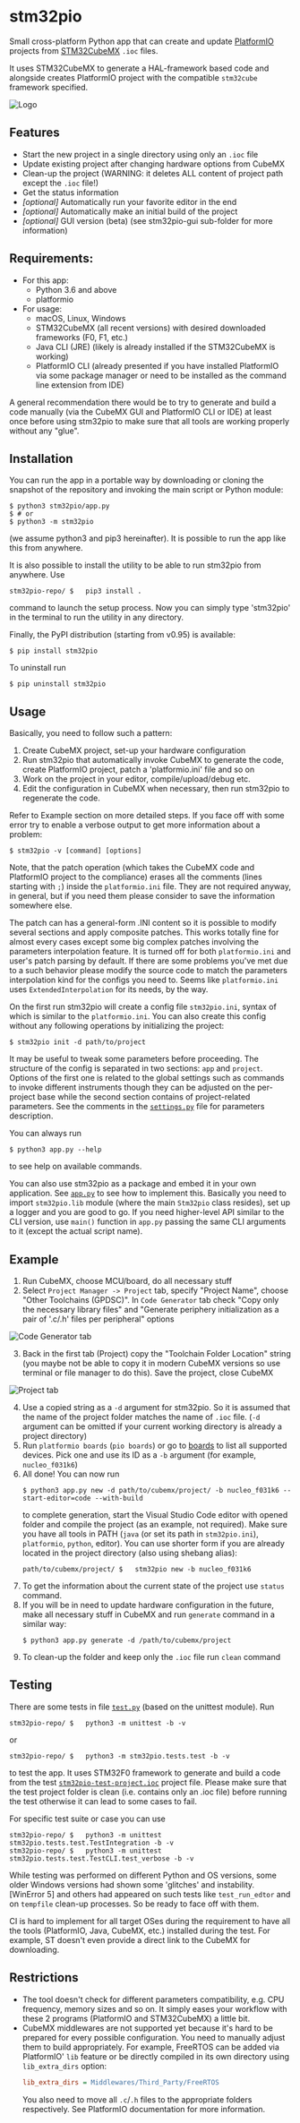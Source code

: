 # stm32pio
Small cross-platform Python app that can create and update [PlatformIO](https://platformio.org) projects from [STM32CubeMX](https://www.st.com/en/development-tools/stm32cubemx.html) `.ioc` files.

It uses STM32CubeMX to generate a HAL-framework based code and alongside creates PlatformIO project with the compatible `stm32cube` framework specified.

![Logo](/screenshots/logo.png)


## Features
  - Start the new project in a single directory using only an `.ioc` file
  - Update existing project after changing hardware options from CubeMX
  - Clean-up the project (WARNING: it deletes ALL content of project path except the `.ioc` file!)
  - Get the status information
  - *[optional]* Automatically run your favorite editor in the end
  - *[optional]* Automatically make an initial build of the project
  - *[optional]* GUI version (beta) (see stm32pio-gui sub-folder for more information)


## Requirements:
  - For this app:
    - Python 3.6 and above
    - platformio
  - For usage:
    - macOS, Linux, Windows
    - STM32CubeMX (all recent versions) with desired downloaded frameworks (F0, F1, etc.)
    - Java CLI (JRE) (likely is already installed if the STM32CubeMX is working)
    - PlatformIO CLI (already presented if you have installed PlatformIO via some package manager or need to be installed as the command line extension from IDE)

A general recommendation there would be to try to generate and build a code manually (via the CubeMX GUI and PlatformIO CLI or IDE) at least once before using stm32pio to make sure that all tools are working properly without any "glue".


## Installation
You can run the app in a portable way by downloading or cloning the snapshot of the repository and invoking the main script or Python module:
```shell script
$ python3 stm32pio/app.py
$ # or
$ python3 -m stm32pio
```

(we assume python3 and pip3 hereinafter). It is possible to run the app like this from anywhere.

It is also possible to install the utility to be able to run stm32pio from anywhere. Use
```shell script
stm32pio-repo/ $   pip3 install .
```
command to launch the setup process. Now you can simply type 'stm32pio' in the terminal to run the utility in any directory.

Finally, the PyPI distribution (starting from v0.95) is available:
```shell script
$ pip install stm32pio
```

To uninstall run
```shell script
$ pip uninstall stm32pio
```


## Usage
Basically, you need to follow such a pattern:
  1. Create CubeMX project, set-up your hardware configuration
  2. Run stm32pio that automatically invoke CubeMX to generate the code, create PlatformIO project, patch a 'platformio.ini' file and so on
  3. Work on the project in your editor, compile/upload/debug etc.
  4. Edit the configuration in CubeMX when necessary, then run stm32pio to regenerate the code.

Refer to Example section on more detailed steps. If you face off with some error try to enable a verbose output to get more information about a problem:
```shell script
$ stm32pio -v [command] [options]
```

Note, that the patch operation (which takes the CubeMX code and PlatformIO project to the compliance) erases all the comments (lines starting with `;`) inside the `platformio.ini` file. They are not required anyway, in general, but if you need them please consider to save the information somewhere else.

The patch can has a general-form .INI content so it is possible to modify several sections and apply composite patches. This works totally fine for almost every cases except some big complex patches involving the parameters interpolation feature. It is turned off for both `platformio.ini` and user's patch parsing by default. If there are some problems you've met due to a such behavior please modify the source code to match the parameters interpolation kind for the configs you need to. Seems like `platformio.ini` uses `ExtendedInterpolation` for its needs, by the way.

On the first run stm32pio will create a config file `stm32pio.ini`, syntax of which is similar to the `platformio.ini`. You can also create this config without any following operations by initializing the project:
```shell script
$ stm32pio init -d path/to/project
```
It may be useful to tweak some parameters before proceeding. The structure of the config is separated in two sections: `app` and `project`. Options of the first one is related to the global settings such as commands to invoke different instruments though they can be adjusted on the per-project base while the second section contains of project-related parameters. See the comments in the [`settings.py`](/stm32pio/settings.py) file for parameters description.

You can always run
```shell script
$ python3 app.py --help
```
to see help on available commands.

You can also use stm32pio as a package and embed it in your own application. See [`app.py`](/stm32pio/app.py) to see how to implement this. Basically you need to import `stm32pio.lib` module (where the main `Stm32pio` class resides), set up a logger and you are good to go. If you need higher-level API similar to the CLI version, use `main()` function in `app.py` passing the same CLI arguments to it (except the actual script name).


## Example
1. Run CubeMX, choose MCU/board, do all necessary stuff
2. Select `Project Manager -> Project` tab, specify "Project Name", choose "Other Toolchains (GPDSC)". In `Code Generator` tab check "Copy only the necessary library files" and "Generate periphery initialization as a pair of '.c/.h' files per peripheral" options

![Code Generator tab](/screenshots/tab_CodeGenerator.png)

3. Back in the first tab (Project) copy the "Toolchain Folder Location" string (you maybe not be able to copy it in modern CubeMX versions so use terminal or file manager to do this). Save the project, close CubeMX

![Project tab](/screenshots/tab_Project.png)

4. Use a copied string as a `-d` argument for stm32pio. So it is assumed that the name of the project folder matches the name of `.ioc` file. (`-d` argument can be omitted if your current working directory is already a project directory)
5. Run `platformio boards` (`pio boards`) or go to [boards](https://docs.platformio.org/en/latest/boards) to list all supported devices. Pick one and use its ID as a `-b` argument (for example, `nucleo_f031k6`)
6. All done! You can now run
   ```shell script
   $ python3 app.py new -d path/to/cubemx/project/ -b nucleo_f031k6 --start-editor=code --with-build
   ```
   to complete generation, start the Visual Studio Code editor with opened folder and compile the project (as an example, not required). Make sure you have all tools in PATH (`java` (or set its path in `stm32pio.ini`), `platformio`, `python`, editor). You can use shorter form if you are already located in the project directory (also using shebang alias):
   ```shell script
   path/to/cubemx/project/ $   stm32pio new -b nucleo_f031k6
   ```
7. To get the information about the current state of the project use `status` command.
8. If you will be in need to update hardware configuration in the future, make all necessary stuff in CubeMX and run `generate` command in a similar way:
   ```shell script
   $ python3 app.py generate -d /path/to/cubemx/project
   ```
9. To clean-up the folder and keep only the `.ioc` file run `clean` command


## Testing
There are some tests in file [`test.py`](/stm32pio/tests/test.py) (based on the unittest module). Run
```shell script
stm32pio-repo/ $   python3 -m unittest -b -v
```
or
```shell script
stm32pio-repo/ $   python3 -m stm32pio.tests.test -b -v
```
to test the app. It uses STM32F0 framework to generate and build a code from the test [`stm32pio-test-project.ioc`](/stm32pio-test-project/stm32pio-test-project.ioc) project file. Please make sure that the test project folder is clean (i.e. contains only an .ioc file) before running the test otherwise it can lead to some cases to fail.

For specific test suite or case you can use
```shell script
stm32pio-repo/ $   python3 -m unittest stm32pio.tests.test.TestIntegration -b -v
stm32pio-repo/ $   python3 -m unittest stm32pio.tests.test.TestCLI.test_verbose -b -v
```

While testing was performed on different Python and OS versions, some older Windows versions had shown some 'glitches' and instability. [WinError 5] and others had appeared on such tests like `test_run_edtor` and on `tempfile` clean-up processes. So be ready to face off with them.

CI is hard to implement for all target OSes during the requirement to have all the tools (PlatformIO, Java, CubeMX, etc.) installed during the test. For example, ST doesn't even provide a direct link to the CubeMX for downloading.


## Restrictions
  - The tool doesn't check for different parameters compatibility, e.g. CPU frequency, memory sizes and so on. It simply eases your workflow with these 2 programs (PlatformIO and STM32CubeMX) a little bit.
  - CubeMX middlewares are not supported yet because it's hard to be prepared for every possible configuration. You need to manually adjust them to build appropriately. For example, FreeRTOS can be added via PlatformIO' `lib` feature or be directly compiled in its own directory using `lib_extra_dirs` option:
    ```ini
    lib_extra_dirs = Middlewares/Third_Party/FreeRTOS
    ```
    You also need to move all `.c`/`.h` files to the appropriate folders respectively. See PlatformIO documentation for more information.
